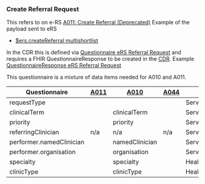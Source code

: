 

### Create Referral Request 

This refers to on e-RS [A011: Create Referral (Deprecated)](https://developer.nhs.uk/apis/e-Referrals/explore_endpoint_a011.html)
Example of the payload sent to eRS
- [$ers.createReferral multishortlist](eRS/ers-GenerateReferral-multishortlist-FHIR-STU3.json)

In the CDR this is defined via [Questionnaire eRS Referral Request](Questionnaire-eRS-Referral-Request.html) and requires a FHIR QuestionnaireResponse to be created in the [CDR](ActorDefinition-ClinicalDataRepository.html).
Example [QuestionnaireResponse eRS Referral Request](QuestionnaireResponse-ers-Referral-Request.html)

This questionnaire is a mixture of data items needed for A010 and A011.

| Questionnaire            | [A011](https://fhir.nhs.uk/STU3/StructureDefinition/eRS-CreateReferral-Parameters-1) | [A010](https://fhir.nhs.uk/STU3/StructureDefinition/eRS-ServiceSearchCriteria-Parameters-1) | [A044](https://fhir.nhs.uk/STU3/StructureDefinition/eRS-CreateAdviceAndGuidance-Request-Parameters-1) | FHIR R4 Mapping                        |
|--------------------------|--------------------------------------------------------------------------------------|---------------------------------------------------------------------------------------------|-------------------------------------------------------------------------------------------------------|----------------------------------------|
| requestType              |                                                                                      |                                                                                             |                                                                                                       | ServiceRequest.category?               |
| clinicalTerm             |                                                                                      | clinicalTerm                                                                                |                                                                                                       | ServiceRequest.code                    |
| priority                 |                                                                                      | priority                                                                                    |                                                                                                       | ServiceRequest.priority                | 
| referringClinician       | n/a                                                                                  | n/a                                                                                         | n/a                                                                                                   | ServiceRequest.requester               |
| performer.namedClinician |                                                                                      | namedClinician                                                                              |                                                                                                       | ServiceRequest.performer(Practitioner) |
| performer.organisation   |                                                                                      | organisation                                                                                |                                                                                                       | ServiceRequest.performer(Organization) |
| specialty                |                                                                                      | specialty                                                                                   |                                                                                                       | HealthcareService.specialty            |
| clinicType               |                                                                                      | clinicType                                                                                  |                                                                                                       | HealthcareService.type                 |
